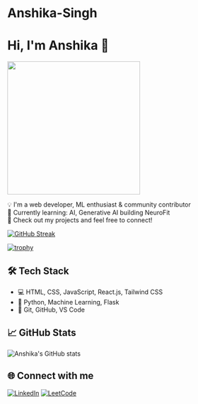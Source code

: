 # Anshika-Singh

# Hi, I'm Anshika 👋

<img src="https://media.giphy.com/media/v1.Y2lkPTc5MGI3NjExbG8xb2Yya2FmaWV4aHp6NGR5djZraGlyZzVhOHU2Mm1pc3k2ZmxyYiZlcD12MV9naWZzX3NlYXJjaCZjdD1n/RbDKaczqWovIugyJmW/giphy.gif" width="300"/>


💡 I'm a web developer, ML enthusiast & community contributor  
🌱 Currently learning: AI, Generative AI building NeuroFit  
🚀 Check out my projects and feel free to connect!

[![GitHub Streak](https://streak-stats.demolab.com?user=Anshika09Singh&theme=tokyonight&hide_border=true)](https://git.io/streak-stats)

[![trophy](https://github-profile-trophy.vercel.app/?username=Anshika09Singh&theme=tokyonight&margin-w=15&margin-h=15)](https://github.com/ryo-ma/github-profile-trophy)


## 🛠️ Tech Stack
- 💻 HTML, CSS, JavaScript, React.js, Tailwind CSS
- 🧠 Python, Machine Learning, Flask
- 🧰 Git, GitHub, VS Code

## 📈 GitHub Stats
![Anshika's GitHub stats](https://github-readme-stats.vercel.app/api?username=Anshika09Singh&show_icons=true&theme=tokyonight)

## 🌐 Connect with me
[![LinkedIn](https://img.shields.io/badge/-LinkedIn-blue?logo=Linkedin&logoColor=white)](https://www.linkedin.com/in/anshika-singh-031b132a5/)
[![LeetCode](https://img.shields.io/badge/-LeetCode-orange?style=flat&logo=LeetCode&logoColor=white)](https://leetcode.com/u/Anshika09singh/)

